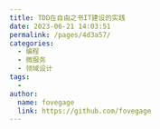 ```yaml
---
title: TDD在自由之书IT建设的实践
date: 2023-06-21 14:03:51
permalink: /pages/4d3a57/
categories:
  - 编程
  - 微服务
  - 领域设计
tags:
  - 
author: 
  name: fovegage
  link: https://github.com/fovegage
---
```

